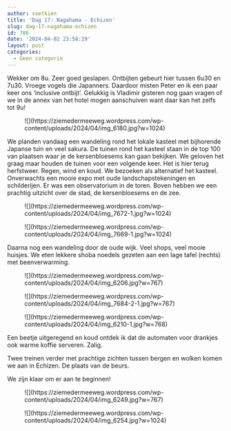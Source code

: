 ```yaml
---
author: soetkien
title: 'Dag 17: Nagahama - Echizen'
slug: dag-17-nagahama-echizen
id: 786
date: '2024-04-02 23:58:29'
layout: post
categories:
  - Geen categorie
---
```


Wekker om 8u. Zeer goed geslapen. Ontbijten gebeurt hier tussen 6u30 en 7u30\. Vroege vogels die Japanners. Daardoor misten Peter en ik een paar keer ons ‘inclusive ontbijt’. Gelukkig is Vladimir gisteren nog gaan vragen of we in de annex van het hotel mogen aanschuiven want daar kan het zelfs tot 9u!

<figure class="wp-block-image size-large">![](https://ziemedermeeweg.wordpress.com/wp-content/uploads/2024/04/img_6180.jpg?w=1024)</figure>

We planden vandaag een wandeling rond het lokale kasteel met bijhorende Japanse tuin en veel sakura. De tuinen rond het kasteel staan in de top 100 van plaatsen waar je de kersenbloesems kan gaan bekijken. We geloven het graag maar houden de tuinen voor een volgende keer. Het is hier terug herfstweer. Regen, wind en koud. We bezoeken als alternatief het kasteel. Onverwachts een mooie expo met oude landschapstekeningen en schilderijen. Er was een observatorium in de toren. Boven hebben we een prachtig uitzicht over de stad, de kersenbloesems en de zee.

<figure class="wp-block-image size-large">![](https://ziemedermeeweg.wordpress.com/wp-content/uploads/2024/04/img_7672-1.jpg?w=1024)</figure>

<figure class="wp-block-image size-large">![](https://ziemedermeeweg.wordpress.com/wp-content/uploads/2024/04/img_7669-1.jpg?w=1024)</figure>

Daarna nog een wandeling door de oude wijk. Veel shops, veel mooie huisjes. We eten lekkere shoba noedels gezeten aan een lage tafel (rechts) met beenverwarming.

<figure class="wp-block-image size-large">![](https://ziemedermeeweg.wordpress.com/wp-content/uploads/2024/04/img_6206.jpg?w=767)</figure>

<figure class="wp-block-image size-large">![](https://ziemedermeeweg.wordpress.com/wp-content/uploads/2024/04/img_7684-2-1.jpg?w=767)</figure>

<figure class="wp-block-image size-large">![](https://ziemedermeeweg.wordpress.com/wp-content/uploads/2024/04/img_6210-1.jpg?w=768)</figure>

Een beetje uitgeregend en koud ontdek ik dat de automaten voor drankjes ook warme koffie serveren. Zalig.

Twee treinen verder met prachtige zichten tussen bergen en wolken komen we aan in Echizen. De plaats van de beurs.

We zijn klaar om er aan te beginnen!

<figure class="wp-block-image size-large">![](https://ziemedermeeweg.wordpress.com/wp-content/uploads/2024/04/img_6249.jpg?w=767)</figure>

<figure class="wp-block-image size-large">![](https://ziemedermeeweg.wordpress.com/wp-content/uploads/2024/04/img_6254.jpg?w=1024)</figure>